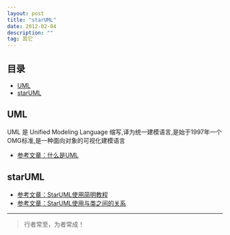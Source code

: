 ```yaml
---
layout: post
title: "starUML"
date: 2012-02-04
description: ""
tag: 其它
---
```





## 目录
- [UML](#content1)   
- [starUML](#content1)   



<!-- ************************************************ -->
## <a id="content1"></a>UML

UML 是 Unified Modeling Language 缩写,译为统一建模语言,是始于1997年一个OMG标准,是一种面向对象的可视化建模语言

- [参考文章：什么是UML](http://www.uml.org.cn/modeler/20190611.asp)


<!-- ************************************************ -->
## <a id="content2"></a>starUML

- [参考文章：StarUML使用简明教程](https://blog.csdn.net/luansha0/article/details/82260678)
- [参考文章：StarUML使用与类之间的关系](https://www.cnblogs.com/gttttttt/p/13699195.html)






----------
>  行者常至，为者常成！


